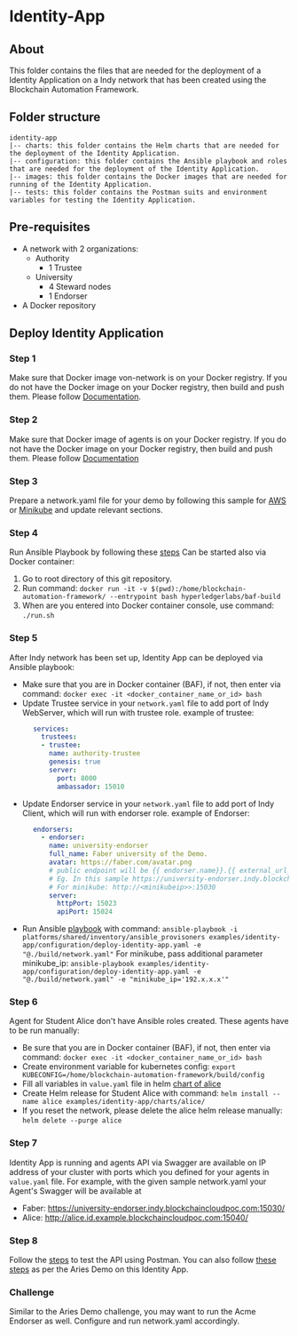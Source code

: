# Identity-App

## About
This folder contains the files that are needed for the deployment of a Identity Application on a Indy network that has been created using the Blockchain Automation Framework.

## Folder structure
```
identity-app
|-- charts: this folder contains the Helm charts that are needed for the deployment of the Identity Application.
|-- configuration: this folder contains the Ansible playbook and roles that are needed for the deployment of the Identity Application.
|-- images: this folder contains the Docker images that are needed for running of the Identity Application.
|-- tests: this folder contains the Postman suits and environment variables for testing the Identity Application.
```

## Pre-requisites

* A network with 2 organizations:
    * Authority
        * 1 Trustee
    * University
        * 4 Steward nodes
        * 1 Endorser
* A Docker repository

## Deploy Identity Application
### Step 1
Make sure that Docker image von-network is on your Docker registry.
If you do not have the Docker image on your Docker registry, then build and push them.
Please follow [Documentation](./images/von-network/README.md).
### Step 2
Make sure that Docker image of agents is on your Docker registry.
If you do not have the Docker image on your Docker registry, then build and push them.
Please follow [Documentation](./images/agents/README.md) 
### Step 3
Prepare a network.yaml file for your demo by following this sample for [AWS](../../platforms/hyperledger-indy/configuration/samples/network-indyv3-aries.yaml) or [Minikube](../../platforms/hyperledger-indy/configuration/samples/network-minikube-aries.yaml) and update relevant sections.
### Step 4
Run Ansible Playbook by following these [steps](../../platforms/hyperledger-indy/configuration/README.md)
Can be started also via Docker container:
1. Go to root directory of this git repository.
2. Run command: `docker run -it -v $(pwd):/home/blockchain-automation-framework/ --entrypoint bash hyperledgerlabs/baf-build`
3. When are you entered into Docker container console, use command:
`./run.sh`
### Step 5
After Indy network has been set up, Identity App can be deployed via Ansible playbook:

- Make sure that you are in Docker container (BAF), if not, then enter via command: `docker exec -it <docker_container_name_or_id> bash`
- Update Trustee service in your `network.yaml` file to add port of Indy WebServer, which will run with trustee role.
example of trustee: 
```yaml
      services:
        trustees:
        - trustee:
          name: authority-trustee
          genesis: true
          server:
            port: 8000
            ambassador: 15010
```
- Update Endorser service in your `network.yaml` file to add port of Indy Client, which will run with endorser role.
example of Endorser: 
```yaml
      endorsers:
        - endorser:
          name: university-endorser
          full_name: Faber university of the Demo.
          avatar: https://faber.com/avatar.png
          # public endpoint will be {{ endorser.name}}.{{ external_url_suffix}}:{{endorser.server.httpPort}}
          # Eg. In this sample https://university-endorser.indy.blockchaincloudpoc.com:15030/
          # For minikube: http://<minikubeip>>:15030
          server:
            httpPort: 15023
            apiPort: 15024
```
- Run Ansible [playbook](./configuration/deploy-identity-app.yaml) with command: `ansible-playbook -i platforms/shared/inventory/ansible_provisoners examples/identity-app/configuration/deploy-identity-app.yaml -e "@./build/network.yaml"`
For minikube, pass additional parameter minikube_ip: `ansible-playbook examples/identity-app/configuration/deploy-identity-app.yaml -e "@./build/network.yaml" -e "minikube_ip='192.x.x.x'"`

### Step 6
Agent for Student Alice don't have Ansible roles created. These agents have to be run manually:
- Be sure that you are in Docker container (BAF), if not, then enter via command: `docker exec -it <docker_container_name_or_id> bash`
- Create environment variable for kubernetes config: `export KUBECONFIG=/home/blockchain-automation-framework/build/config`
- Fill all variables in `value.yaml` file in helm [chart of alice](./charts/alice)
- Create Helm release for Student Alice with command: `helm install --name alice examples/identity-app/charts/alice/`
- If you reset the network, please delete the alice helm release manually: `helm delete --purge alice`

### Step 7
Identity App is running and agents API via Swagger are available on IP address of your cluster with ports which you defined for your agents in `value.yaml` file.
For example, with the given sample network.yaml your Agent's Swagger will be available at
- Faber: https://university-endorser.indy.blockchaincloudpoc.com:15030/
- Alice: http://alice.id.example.blockchaincloudpoc.com:15040/

### Step 8
Follow the [steps](./tests/README.md) to test the API using Postman. You can also follow [these steps](https://github.com/hyperledger/aries-cloudagent-python/blob/master/demo/AriesOpenAPIDemo.md#using-the-openapiswagger-user-interface) as per the Aries Demo on this Identity App.

### Challenge
Similar to the Aries Demo challenge, you may want to run the Acme Endorser as well. Configure and run network.yaml accordingly.
